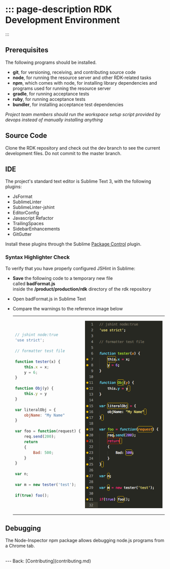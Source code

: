 ::: page-description
RDK Development Environment
===========================
:::

## Prerequisites
The following programs should be installed.
 * **git**, for versioning, receiving, and contributing source code
 * **node**, for running the resource server and other RDK-related tasks
 * **npm**, which comes with node, for installing library dependencies and programs used for running the resource server
 * **gradle**, for running acceptance tests
 * **ruby**, for running acceptance tests
 * **bundler**, for installing acceptance test dependencies

*Project team members should run the workspace setup script provided by devops instead of manually installing anything*

## Source Code
Clone the RDK repository and check out the dev branch to see the current development files. Do not commit to the master branch.

## IDE
The project's standard text editor is Sublime Text 3, with the following plugins:
 * JsFormat
 * SublimeLinter
 * SublimeLinter-jshint
 * EditorConfig
 * Javascript Refactor
 * TrailingSpaces
 * SidebarEnhancements
 * GitGutter

Install these plugins through the Sublime [Package Control](https://packagecontrol.io/installation) plugin.

### Syntax Highlighter Check
To verify that you have properly configured JSHint in Sublime:
 * **Save** the following code to a temporary new file  
   called **badFormat.js**  
   inside the **/product/production/rdk** directory of the rdk repository
 * Open badFormat.js in Sublime Text
 * Compare the warnings to the reference image below <table style="table-layout: fixed; width: 100%;"><tr><td>
   ```JavaScript
   // jshint node:true
   'use strict';
   
   // formatter test file
    
   function tester(x) {
       this.x = x;
       y = 6;
   }
   
   function Obj(y) {
       this.y = y
   }
   
   var literalObj = {
       objName: "My Name"
   }
   
   var foo = function(request) {
       req.send(200);
       return
       {
           Bad: 500;
       }
   }
   
   var n;
   
   var m = new tester('test');
   
   if(true) foo();
   ```
   </td><td style="text-align: center; vertical-align: middle;">
   
   ![Reference image](images/badFormatJshintReference.png)
   
   </td></tr></table>


## Debugging
The Node-Inspector npm package allows debugging node.js programs from a Chrome tab.


<br />
---
Back: [Contributing](contributing.md)
